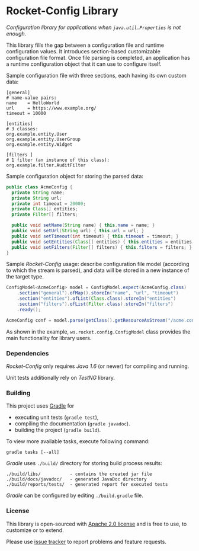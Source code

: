 Rocket-Config Library
=======================

_Configuration library for applications when ``java.util.Properties`` is not enough._

This library fills the gap between a configuration file and runtime configuration values. It introduces section-based
customizable configuration file format. Once file parsing is completed, an application has a runtime configuration
object that it can use to configure itself.

Sample configuration file with three sections, each having its own custom data:

```
[general]
# name-value pairs:
name    = HelloWorld
url     = https://www.example.org/
timeout = 10000

[entities]
# 3 classes:
org.example.entity.User
org.example.entity.UserGroup
org.example.entity.Widget

[filters ]
# 1 filter (an instance of this class):
org.example.filter.AuditFilter
```

Sample configuration object for storing the parsed data:

```java
public class AcmeConfig {
  private String name;
  private String url;
  private int timeout = 20000;
  private Class[] entities;
  private Filter[] filters;

  public void setName(String name) { this.name = name; }
  public void setUrl(String url) { this.url = url; }
  public void setTimeout(int timeout) { this.timeout = timeout; }
  public void setEntities(Class[] entities) { this.entities = entities; }
  public void setFilters(Filter[] filters) { this.filters = filters; }
}
```

Sample _Rocket-Config_ usage: describe configuration file model (according to which the stream is parsed), and data will
be stored in a new instance of the target type.

```java
ConfigModel<AcmeConfig> model = ConfigModel.expect(AcmeConfig.class)
    .section("general").ofMap().storeIn("name", "url", "timeout")
    .section("entities").ofList(Class.class).storeIn("entities")
    .section("filters").ofList(Filter.class).storeIn("filters")
    .ready();

AcmeConfig conf = model.parse(getClass().getResourceAsStream("/acme.conf"));
```

As shown in the example, ``ws.rocket.config.ConfigModel`` class provides the main functionality for library users.

### Dependencies ###

_Rocket-Config_ only  requires _Java 1.6_ (or newer) for compiling and running.

Unit tests additionally rely on _TestNG_ library.

### Building ###

This project uses [Gradle](http://www.gradle.org/) for

* executing unit tests (``gradle test``),
* compiling the documentation (``gradle javadoc``).
* building the project (``gradle build``).

To view more available tasks, execute following command:

	gradle tasks [--all]

_Gradle_ uses ``./build/`` directory for storing build process results:

	./build/libs/           - contains the created jar file
	./build/docs/javadoc/   - generated JavaDoc directory
	./build/reports/tests/  - generated report for executed tests

_Gradle_ can be configured by editing ``./build.gradle`` file.

### License ###

This library is open-sourced with [Apache 2.0 license](http://www.apache.org/licenses/LICENSE-2.0) and is free to use,
to customize or to extend.

Please use [issue tracker](https://github.com/mrtamm/rocket-config/issues) to report problems and feature requests.
